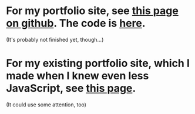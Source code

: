 <h1>For my portfolio site, see <a href="https://bildungsroman.github.io/paperscissorock/" target="_blank">this page on github</a>. The code is <a href="https://github.com/bildungsroman/paperscissorock" target="_blank">here</a>.</h1>
<p>(It's probably not finished yet, though...)</p>
<h1>For my existing portfolio site, which I made when I knew even less JavaScript, see <a href="http://annaspysz.com" target="_blank">this page</a>.</h1>
<p>(It could use some attention, too)</p>